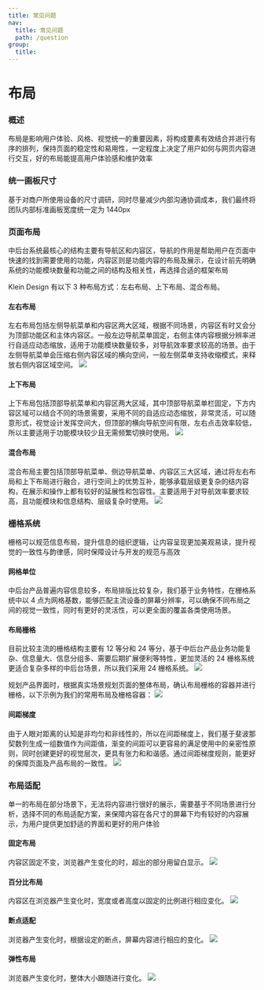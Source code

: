 ```yaml
---
title: 常见问题
nav:
  title: 常见问题
  path: /question
group:
  title:
---
```


# 布局

### 概述

布局是影响用户体验、风格、视觉统一的重要因素，将构成要素有效结合并进行有序的排列，保持页面的稳定性和易用性，一定程度上决定了用户如何与网页内容进行交互，好的布局能提高用户体验感和维护效率

### 统一画板尺寸

基于对商户所使用设备的尺寸调研，同时尽量减少内部沟通协调成本，我们最终将团队内部标准画板宽度统一定为 1440px

### 页面布局

中后台系统最核心的结构主要有导航区和内容区，导航的作用是帮助用户在页面中快速的找到需要使用的功能，内容区则是功能内容的布局及展示，在设计前先明确系统的功能模块数量和功能之间的结构及相关性，再选择合适的框架布局

Klein Design 有以下 3 种布局方式：左右布局、上下布局、混合布局。

#### 左右布局

左右布局包括左侧导航菜单和内容区两大区域，根据不同场景，内容区有时又会分为顶部功能区和主体内容区。一般左边导航菜单固定，右侧主体内容根据分辨率进行自适应动态缩放，适用于功能模块数量较多，对导航效率要求较高的场景。由于左侧导航菜单会压缩右侧内容区域的横向空间，一般左侧菜单支持收缩模式，来释放右侧内容区域空间。
![](https://cdn2.weimob.com/saas/saas-fe-sirius-orion-node/production/274/Layout0001.png)

#### 上下布局

上下布局包括顶部导航菜单和内容区两大区域，其中顶部导航菜单栏固定，下方内容区域可以结合不同的场景需要，采用不同的自适应动态缩放，非常灵活，可以随意形式，视觉设计发挥空间大，但顶部的横向导航空间有限，左右点击效率较低，所以主要适用于功能模块较少且无需频繁切换时使用。
![](https://cdn2.weimob.com/saas/saas-fe-sirius-orion-node/production/274/Layout0002.png)

#### 混合布局

混合布局主要包括顶部导航菜单、侧边导航菜单、内容区三大区域，通过将左右布局和上下布局进行融合，进行空间上的优势互补，能够承载层级更复杂的结内容构，在展示和操作上都有较好的延展性和包容性。主要适用于对导航效率要求较高，且功能模块和信息结构、层级复杂时使用。
![](https://cdn2.weimob.com/saas/saas-fe-sirius-orion-node/production/274/Layout0003.png)

### 栅格系统

栅格可以规范信息布局，提升信息的组织逻辑，让内容呈现更加美观易读，提升视觉的一致性与韵律感，同时保障设计与开发的规范与高效

#### 网格单位
中后台产品普遍内容信息较多，布局排版比较复杂，我们基于业务特性，在栅格系统中以 4 点为网格基数，能够匹配主流设备的屏幕分辨率，可以确保不同布局之间的视觉一致性，同时有更好的灵活性，可以更全面的覆盖各类使用场景。

#### 布局栅格

目前比较主流的栅格结构主要有 12 等分和 24 等分，基于中后台产品业务功能复杂、信息量大、信息分组多、需要后期扩展便利等特性，更加灵活的 24 栅格系统更适合复杂多样的中后台场景，所以我们采用 24 栅格系统。
![](https://cdn2.weimob.com/saas/saas-fe-sirius-orion-node/production/274/Layout0004.png)

规划产品界面时，根据真实场景规划页面的整体布局，确认布局栅格的容器并进行栅格，以下示例为我们的常用布局及栅格容器：
![](https://cdn2.weimob.com/saas/saas-fe-sirius-orion-node/production/274/Layout0005.png)

#### 间距梯度
由于人眼对距离的认知是非均匀和非线性的，所以在间距梯度上，我们基于斐波那契数列生成一组数值作为间距值，渐变的间距可以更容易的满足使用中的亲密性原则，同时创建更好的视觉层次，更具有张力和和谐感。通过间距梯度规则，能更好的保障页面及产品布局的一致性。
![](https://cdn2.weimob.com/saas/saas-fe-sirius-orion-node/production/274/Layout0006.png)

### 布局适配

单一的布局在部分场景下，无法将内容进行很好的展示，需要基于不同场景进行分析，选择不同的布局适配方案，来保障内容在各尺寸的屏幕下均有较好的内容展示，为用户提供更加舒适的界面和更好的用户体验

#### 固定布局

内容区固定不变，浏览器产生变化的时，超出的部分用留白显示。
![](https://cdn2.weimob.com/saas/saas-fe-sirius-orion-node/production/274/Layout0007.png)

#### 百分比布局

内容区在浏览器产生变化时，宽度或者高度以固定的比例进行相应变化。
![](https://cdn2.weimob.com/saas/saas-fe-sirius-orion-node/production/274/Layout0008.png)

#### 断点适配

浏览器产生变化时，根据设定的断点，屏幕内容进行相应的变化。
![](https://cdn2.weimob.com/saas/saas-fe-sirius-orion-node/production/274/Layout0009.png)

#### 弹性布局

浏览器产生变化时，整体大小跟随进行变化。
![](https://cdn2.weimob.com/saas/saas-fe-sirius-orion-node/production/274/Layout00010.png)
